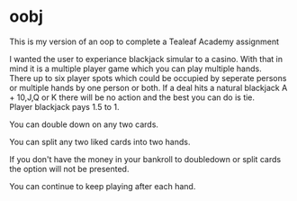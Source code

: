 oobj
====
This is my version of an oop to complete a Tealeaf Academy assignment

I wanted the user to experiance blackjack simular to a casino.
With that in mind it is a multiple player game which you can play multiple hands.  
There up to six player spots which could be occupied by seperate persons or multiple hands by one person or both.
If a deal hits a natural blackjack A + 10,J,Q or K there will be no action and the best you can do is tie.  
Player blackjack pays 1.5 to 1.

You can double down on any two cards.

You can split any two liked cards into two hands.

If you don't have the money in your bankroll to doubledown or split cards the option will not be presented.

You can continue to keep playing after each hand. 

